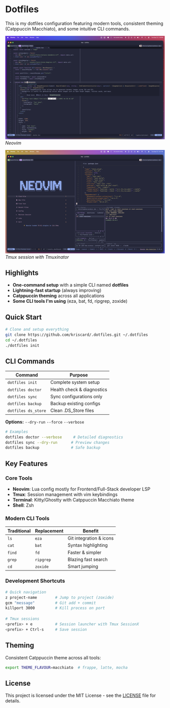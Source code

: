 # Dotfiles

This is my dotfiles configuration featuring modern tools, consistent theming (Catppuccin Macchiato), and some intuitive CLI commands.

![Neovim Development Environment](screenshots/neovim-react.png)
_Neovim_

![Tmux Workflow](screenshots/tmux-workflow.png)
_Tmux session with Tmuxinator_

## Highlights

- **One-command setup** with a simple CLI named **dotfiles**
- **Lightning-fast startup** (always improving)
- **Catppuccin theming** across all applications
- **Some CLI tools I'm using** (eza, bat, fd, ripgrep, zoxide)

## Quick Start

```bash
# Clone and setup everything
git clone https://github.com/kriscard/.dotfiles.git ~/.dotfiles
cd ~/.dotfiles
./dotfiles init
```

## CLI Commands

| Command             | Purpose                    |
| ------------------- | -------------------------- |
| `dotfiles init`     | Complete system setup      |
| `dotfiles doctor`   | Health check & diagnostics |
| `dotfiles sync`     | Sync configurations only   |
| `dotfiles backup`   | Backup existing configs    |
| `dotfiles ds_store` | Clean .DS_Store files      |

**Options:** `--dry-run` `--force` `--verbose`

```bash
# Examples
dotfiles doctor --verbose     # Detailed diagnostics
dotfiles sync --dry-run      # Preview changes
dotfiles backup              # Safe backup
```

## Key Features

### Core Tools

- **Neovim**: Lua config mostly for Frontend/Full-Stack developer LSP
- **Tmux**: Session management with vim keybindings
- **Terminal**: Kitty/Ghostty with Catppuccin Macchiato theme
- **Shell**: Zsh

### Modern CLI Tools

| Traditional | Replacement | Benefit                 |
| ----------- | ----------- | ----------------------- |
| `ls`   | `eza`        | Git integration & icons |
| `cat`  | `bat`        | Syntax highlighting     |
| `find` | `fd`         | Faster & simpler        |
| `grep` | `ripgrep`    | Blazing fast search     |
| `cd`   | `zoxide`     | Smart jumping           |

### Development Shortcuts

```bash
# Quick navigation
z project-name        # Jump to project (zoxide)
gcm "message"         # Git add + commit
killport 3000         # Kill process on port

# Tmux sessions
<prefix> + e          # Session launcher with Tmux SessionX
<prefix> + Ctrl-s     # Save session
```

## Theming

Consistent Catppuccin theme across all tools:

```bash
export THEME_FLAVOUR=macchiato  # frappe, latte, mocha
```

## License

This project is licensed under the MIT License - see the [LICENSE](LICENSE) file for details.
